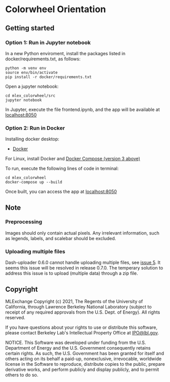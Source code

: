 # Colorwheel Orientation

## Getting started

### Option 1: Run in Jupyter notebook

In a new Python enviroment, install the packages listed in docker/requirements.txt, as follows:

```
python -m venv env
source env/bin/activate
pip install -r docker/requirements.txt
```

Open a jupyter notebook:
```
cd mlex_colorwheel/src
jupyter notebook
```

In Jupyter, execute the file frontend.ipynb, and the app will be available at [localhost:8050](http://localhost:8050)

### Option 2: Run in Docker

Installing docker desktop:

  - [Docker](https://docs.docker.com/get-docker/)
 
For Linux, install Docker and [Docker Compose (version 3 above)](https://docs.docker.com/compose/install/) 

To run, execute the following lines of code in terminal:
```
cd mlex_colorwheel
docker-compose up --build
```
Once built, you can access the app at [localhost:8050](http://localhost:8050)


## Note
### Preprocessing
Images should only contain actual pixels. Any irrelevant information, such as legends, labels, and scalebar should be excluded.

### Uploading multiple files
Dash-uploader 0.6.0 cannot handle uploading multiple files, see [issue 5](https://github.com/np-8/dash-uploader/issues/5). 
It seems this issue will be resolved in release 0.7.0. 
The temperary solution to address this issue is to upload (multiple data) through a zip file.

## Copyright
MLExchange Copyright (c) 2021, The Regents of the University of California, through Lawrence Berkeley National Laboratory (subject to receipt of any required approvals from the U.S. Dept. of Energy). All rights reserved.

If you have questions about your rights to use or distribute this software, please contact Berkeley Lab's Intellectual Property Office at IPO@lbl.gov.

NOTICE.  This Software was developed under funding from the U.S. Department of Energy and the U.S. Government consequently retains certain rights.  As such, the U.S. Government has been granted for itself and others acting on its behalf a paid-up, nonexclusive, irrevocable, worldwide license in the Software to reproduce, distribute copies to the public, prepare derivative works, and perform publicly and display publicly, and to permit others to do so.
